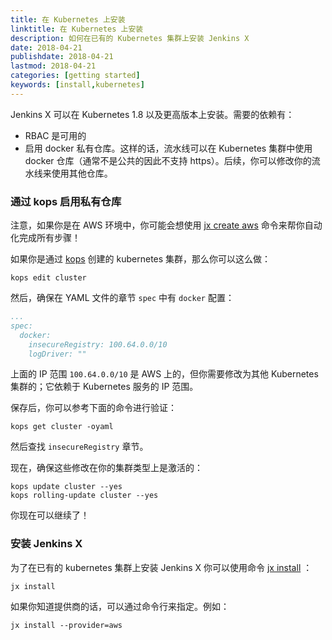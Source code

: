 ```yaml
---
title: 在 Kubernetes 上安装
linktitle: 在 Kubernetes 上安装
description: 如何在已有的 Kubernetes 集群上安装 Jenkins X
date: 2018-04-21
publishdate: 2018-04-21
lastmod: 2018-04-21
categories: [getting started]
keywords: [install,kubernetes]
---
```


Jenkins X 可以在 Kubernetes 1.8 以及更高版本上安装。需要的依赖有：

* RBAC 是可用的
* 启用 docker 私有仓库。这样的话，流水线可以在 Kubernetes 集群中使用 docker 仓库（通常不是公共的因此不支持 https）。后续，你可以修改你的流水线来使用其他仓库。

### 通过 kops 启用私有仓库

注意，如果你是在 AWS 环境中，你可能会想使用 [jx create aws](/zh/docs/getting-started/setup/create-cluster/) 命令来帮你自动化完成所有步骤！

如果你是通过 [kops](https://github.com/kubernetes/kops) 创建的 kubernetes 集群，那么你可以这么做：

```
kops edit cluster 
```

然后，确保在 YAML 文件的章节 `spec` 中有 `docker` 配置：

```yaml 
...
spec:
  docker:
    insecureRegistry: 100.64.0.0/10
    logDriver: ""
``` 

上面的 IP 范围 `100.64.0.0/10` 是 AWS 上的，但你需要修改为其他 Kubernetes 集群的；它依赖于 Kubernetes 服务的 IP 范围。
 
保存后，你可以参考下面的命令进行验证：

```
kops get cluster -oyaml
```

然后查找 `insecureRegistry` 章节。

现在，确保这些修改在你的集群类型上是激活的：

```
kops update cluster --yes
kops rolling-update cluster --yes
```

你现在可以继续了！

### 安装 Jenkins X

为了在已有的 kubernetes 集群上安装 Jenkins X 你可以使用命令 [jx install](/commands/jx_install) ：

    jx install

如果你知道提供商的话，可以通过命令行来指定。例如：

    jx install --provider=aws

